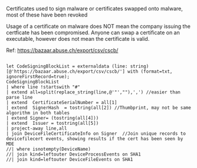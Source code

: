 Certificates used to sign malware or certificates swapped onto malware, most of these have been revoked  

Usage of a certificate on malware does NOT mean the company issuing the certficate has been compromised. Anyone can swap a certificate on an executable, however does not mean the certificate is valid.  


Ref: https://bazaar.abuse.ch/export/csv/cscb/

```

let CodeSigningBlockList = externaldata (line: string) [@'https://bazaar.abuse.ch/export/csv/cscb/'] with (format=txt, ignoreFirstRecord=true);
CodeSigningBlockList
| where line !startswith "#"
| extend all=split(replace_string(line,@'"',""),',') //easier than parse line
| extend  CertificateSerialNumber = all[1]
| extend  SignerHash  = tostring(all[2]) //Thumbprint, may not be same algorithm in both tables
| extend Signer= (tostring(all[4]))
| extend  Issuer = tostring(all[5])
| project-away line,all
| join DeviceFileCertificateInfo on Signer  //Join unique records to devicefilecert events, showing results if the cert has been seen by MDE
//| where isnotempty(DeviceName)
//| join kind=leftouter DeviceProcessEvents on SHA1
//| join kind=leftouter DeviceFileEvents on SHA1

```
